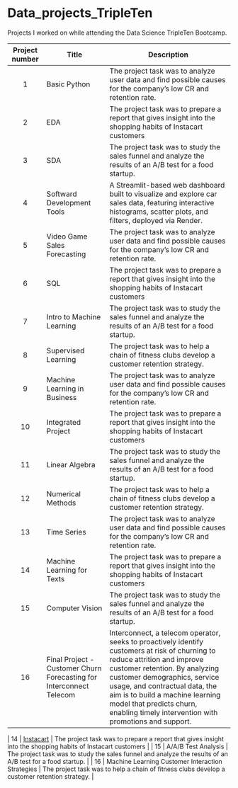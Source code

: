 # Data_projects_TripleTen

Projects I worked on while attending the Data Science TripleTen Bootcamp.


| Project number | Title | Description |
| :-----------: | ----------- |----------- |
| 1 | Basic Python| The project task was to analyze user data and find possible causes for the company’s low CR and retention rate. |
| 2 | EDA | The project task was to prepare a report that gives insight into the shopping habits of Instacart customers |
| 3 | SDA | The project task was to study the sales funnel and analyze the results of an A/B test for a food startup. |
| 4 | Softward Development Tools | A Streamlit-based web dashboard built to visualize and explore car sales data, featuring interactive histograms, scatter plots, and filters, deployed via Render.|
| 5 | Video Game Sales Forecasting | The project task was to analyze user data and find possible causes for the company’s low CR and retention rate. |
| 6 | SQL | The project task was to prepare a report that gives insight into the shopping habits of Instacart customers |
| 7 | Intro to Machine Learning | The project task was to study the sales funnel and analyze the results of an A/B test for a food startup. |
| 8 | Supervised Learning | The project task was to help a chain of fitness clubs develop a customer retention strategy. |
| 9 | Machine Learning in Business | The project task was to analyze user data and find possible causes for the company’s low CR and retention rate. |
| 10 | Integrated Project | The project task was to prepare a report that gives insight into the shopping habits of Instacart customers |
| 11 | Linear Algebra | The project task was to study the sales funnel and analyze the results of an A/B test for a food startup. |
| 12 | Numerical Methods | The project task was to help a chain of fitness clubs develop a customer retention strategy. |
| 13 | Time Series | The project task was to analyze user data and find possible causes for the company’s low CR and retention rate. |
| 14 | Machine Learning for Texts | The project task was to prepare a report that gives insight into the shopping habits of Instacart customers |
| 15 | Computer Vision | The project task was to study the sales funnel and analyze the results of an A/B test for a food startup. |
| 16 | Final Project - Customer Churn Forecasting for Interconnect Telecom | Interconnect, a telecom operator, seeks to proactively identify customers at risk of churning to reduce attrition and improve customer retention. By analyzing customer demographics, service usage, and contractual data, the aim is to build a machine learning model that predicts churn, enabling timely intervention with promotions and support. |




| 14 | [Instacart](https://github.com/zarina-perez/TripleTen_projects/tree/main/02-EDA_project) | The project task was to prepare a report that gives insight into the shopping habits of Instacart customers |
| 15 | A/A/B Test Analysis | The project task was to study the sales funnel and analyze the results of an A/B test for a food startup. |
| 16 | Machine Learning Customer Interaction Strategies | The project task was to help a chain of fitness clubs develop a customer retention strategy. |
